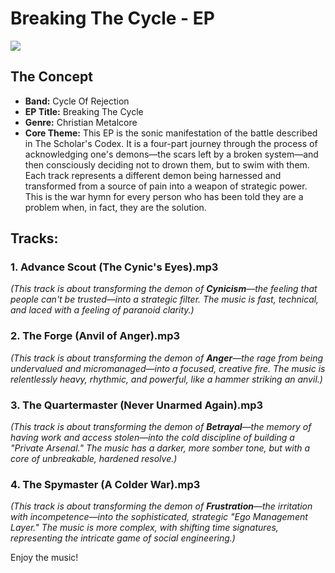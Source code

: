 # Breaking The Cycle - EP

![](5.png)

## The Concept

- **Band:** Cycle Of Rejection
- **EP Title:** Breaking The Cycle
- **Genre:** Christian Metalcore
- **Core Theme:** This EP is the sonic manifestation of the battle described in The Scholar's Codex. It is a four-part journey through the process of acknowledging one's demons—the scars left by a broken system—and then consciously deciding not to drown them, but to swim with them. Each track represents a different demon being harnessed and transformed from a source of pain into a weapon of strategic power. This is the war hymn for every person who has been told they are a problem when, in fact, they are the solution.

## Tracks:

### 1. Advance Scout (The Cynic's Eyes).mp3

_(This track is about transforming the demon of **Cynicism**—the feeling that people can't be trusted—into a strategic filter. The music is fast, technical, and laced with a feeling of paranoid clarity.)_

### 2. The Forge (Anvil of Anger).mp3

_(This track is about transforming the demon of **Anger**—the rage from being undervalued and micromanaged—into a focused, creative fire. The music is relentlessly heavy, rhythmic, and powerful, like a hammer striking an anvil.)_

### 3. The Quartermaster (Never Unarmed Again).mp3

_(This track is about transforming the demon of **Betrayal**—the memory of having work and access stolen—into the cold discipline of building a "Private Arsenal." The music has a darker, more somber tone, but with a core of unbreakable, hardened resolve.)_

### 4. The Spymaster (A Colder War).mp3

_(This track is about transforming the demon of **Frustration**—the irritation with incompetence—into the sophisticated, strategic "Ego Management Layer." The music is more complex, with shifting time signatures, representing the intricate game of social engineering.)_

Enjoy the music!
